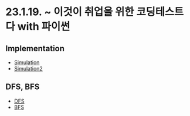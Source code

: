 # 23.1.19. ~ 이것이 취업을 위한 코딩테스트다 with 파이썬

## Implementation

- [Simulation](/Implementation/simulation.ipynb)
- [Simulation2](/Implementation/simulation2.py)

## DFS, BFS
- [DFS](/DFS%20BFS/DFS.py)
- [BFS](/DFS%20BFS/BFS.py)
